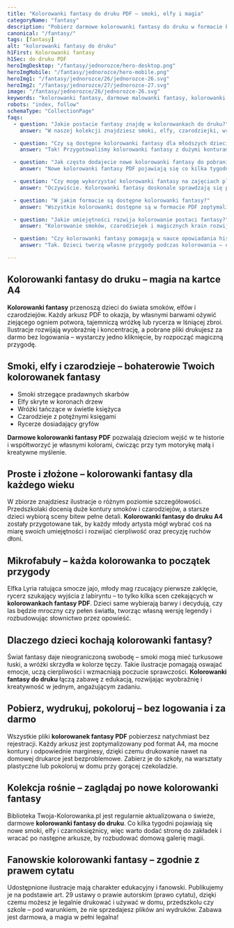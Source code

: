 ```yaml
---
title: "Kolorowanki fantasy do druku PDF – smoki, elfy i magia"
categoryName: "fantasy"
description: "Pobierz darmowe kolorowanki fantasy do druku w formacie PDF. Smoki, elfy, czarodziejki i magiczne krainy – bez logowania, bez ograniczeń, gotowe do wydruku A4."
canonical: "/fantasy/"
tags: [fantasy]
alt: "kolorowanki fantasy do druku"
h1First: Kolorowanki fantasy
h1Sec: do druku PDF
heroImgDesktop: "/fantasy/jednorozce/hero-desktop.png"
heroImgMobile: "/fantasy/jednorozce/hero-mobile.png"
heroImg1: "/fantasy/jednorozce/26/jednorozce-26.svg"
heroImg2: "/fantasy/jednorozce/27/jednorozce-27.svg"
image: "/fantasy/jednorozce/26/jednorozce-26.svg"
keywords: "kolorowanki fantasy, darmowe malowanki fantasy, kolorowanki smoki elfy"
robots: "index, follow"
schemaType: "CollectionPage"
faqs:
  - question: "Jakie postacie fantasy znajdę w kolorowankach do druku?"
    answer: "W naszej kolekcji znajdziesz smoki, elfy, czarodziejki, wróżki, rycerzy, gobliny i inne fantastyczne stworzenia. Każdy arkusz to inna przygoda do pokolorowania."

  - question: "Czy są dostępne kolorowanki fantasy dla młodszych dzieci?"
    answer: "Tak! Przygotowaliśmy kolorowanki fantasy z dużymi konturami, uproszczonymi postaciami i mniejszą ilością detali – idealne dla przedszkolaków i początkujących artystów."

  - question: "Jak często dodajecie nowe kolorowanki fantasy do pobrania?"
    answer: "Nowe kolorowanki fantasy PDF pojawiają się co kilka tygodni. Warto regularnie odwiedzać stronę, by uzupełniać domową kolekcję o świeże smoki i baśniowe krajobrazy."

  - question: "Czy mogę wykorzystać kolorowanki fantasy na zajęciach plastycznych?"
    answer: "Oczywiście. Kolorowanki fantasy doskonale sprawdzają się podczas lekcji plastyki, warsztatów kreatywnych, a także jako materiał wspierający edukację domową."

  - question: "W jakim formacie są dostępne kolorowanki fantasy?"
    answer: "Wszystkie kolorowanki dostępne są w formacie PDF zoptymalizowanym pod druk A4. Wystarczy jedno kliknięcie, by je pobrać i wydrukować na domowej drukarce."

  - question: "Jakie umiejętności rozwija kolorowanie postaci fantasy?"
    answer: "Kolorowanie smoków, czarodziejek i magicznych krain rozwija wyobraźnię, uczy precyzji i wspiera rozwój motoryki małej. Dzieci ćwiczą także cierpliwość i kreatywność."

  - question: "Czy kolorowanki fantasy pomagają w nauce opowiadania historii?"
    answer: "Tak. Dzieci tworzą własne przygody podczas kolorowania – opisują, co dzieje się na obrazku, nadają imiona postaciom i uczą się budować narrację w naturalny sposób."

---
```

## Kolorowanki fantasy do druku – magia na kartce A4

**Kolorowanki fantasy** przenoszą dzieci do świata smoków, elfów i czarodziejów. Każdy arkusz PDF to okazja, by własnymi barwami ożywić ziejącego ogniem potwora, tajemniczą wróżkę lub rycerza w lśniącej zbroi. Ilustracje rozwijają wyobraźnię i koncentrację, a pobrane pliki drukujesz za darmo bez logowania – wystarczy jedno kliknięcie, by rozpocząć magiczną przygodę.

## Smoki, elfy i czarodzieje – bohaterowie Twoich kolorowanek fantasy

<ul class="grid grid-cols-1 mb-3 sm:grid-cols-2 md:grid-cols-3 lg:grid-cols-5 gap-x-6 gap-y-3 text-center text-base md:text-lg font-light max-w-5xl mx-auto">
  <li class="bg-none text-black p-2 flex items-center justify-center font-medium rounded border-4 border-dotted border-orange-500">Smoki strzegące pradawnych skarbów</li>
  <li class="bg-none text-black p-2 flex items-center justify-center font-medium rounded border-4 border-dotted border-tertiary-400">Elfy skryte w koronach drzew</li>
  <li class="bg-none text-black p-2 flex items-center justify-center font-medium rounded border-4 border-dotted border-yellow-500">Wróżki tańczące w świetle księżyca</li>
  <li class="bg-none text-black p-2 flex items-center justify-center font-medium rounded border-4 border-dotted border-sec-500">Czarodzieje z potężnymi księgami</li>
  <li class="bg-none text-black p-2 flex items-center justify-center font-medium rounded border-4 border-dotted border-main-500">Rycerze dosiadający gryfów</li>
</ul>

**Darmowe kolorowanki fantasy PDF** pozwalają dzieciom wejść w te historie i współtworzyć je własnymi kolorami, ćwicząc przy tym motorykę małą i kreatywne myślenie.

## Proste i złożone – kolorowanki fantasy dla każdego wieku

W zbiorze znajdziesz ilustracje o różnym poziomie szczegółowości. Przedszkolaki docenią duże kontury smoków i czarodziejów, a starsze dzieci wybiorą sceny bitew pełne detali. **Kolorowanki fantasy do druku A4** zostały przygotowane tak, by każdy młody artysta mógł wybrać coś na miarę swoich umiejętności i rozwijać cierpliwość oraz precyzję ruchów dłoni.

## Mikrofabuły – każda kolorowanka to początek przygody

Elfka Lyria ratująca smocze jajo, młody mag rzucający pierwsze zaklęcie, rycerz szukający wyjścia z labiryntu – to tylko kilka scen czekających w **kolorowankach fantasy PDF**. Dzieci same wybierają barwy i decydują, czy las będzie mroczny czy pełen światła, tworząc własną wersję legendy i rozbudowując słownictwo przez opowieść.

## Dlaczego dzieci kochają kolorowanki fantasy?

Świat fantasy daje nieograniczoną swobodę – smoki mogą mieć turkusowe łuski, a wróżki skrzydła w kolorze tęczy. Takie ilustracje pomagają oswajać emocje, uczą cierpliwości i wzmacniają poczucie sprawczości. **Kolorowanki fantasy do druku** łączą zabawę z edukacją, rozwijając wyobraźnię i kreatywność w jednym, angażującym zadaniu.

## Pobierz, wydrukuj, pokoloruj – bez logowania i za darmo

Wszystkie pliki **kolorowanek fantasy PDF** pobierzesz natychmiast bez rejestracji. Każdy arkusz jest zoptymalizowany pod format A4, ma mocne kontury i odpowiednie marginesy, dzięki czemu drukowanie nawet na domowej drukarce jest bezproblemowe. Zabierz je do szkoły, na warsztaty plastyczne lub pokoloruj w domu przy gorącej czekoladzie.

## Kolekcja rośnie – zaglądaj po nowe kolorowanki fantasy

Biblioteka Twoja-Kolorowanka.pl jest regularnie aktualizowana o świeże, darmowe **kolorowanki fantasy do druku**. Co kilka tygodni pojawiają się nowe smoki, elfy i czarnoksiężnicy, więc warto dodać stronę do zakładek i wracać po następne arkusze, by rozbudować domową galerię magii.

## Fanowskie kolorowanki fantasy – zgodnie z prawem cytatu

Udostępnione ilustracje mają charakter edukacyjny i fanowski. Publikujemy je na podstawie art. 29 ustawy o prawie autorskim (prawo cytatu), dzięki czemu możesz je legalnie drukować i używać w domu, przedszkolu czy szkole – pod warunkiem, że nie sprzedajesz plików ani wydruków. Zabawa jest darmowa, a magia w pełni legalna!
